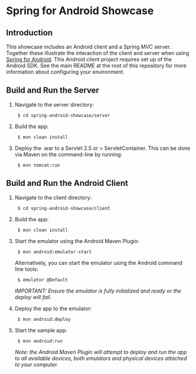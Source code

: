 # Spring for Android Showcase

## Introduction

This showcase includes an Android client and a Spring MVC server. Together these illustrate the interaction of the client and server when using [Spring for Android](http://www.springsource.org/spring-android).  This Android client project requires set up of the Android SDK. See the main README at the root of this repository for more information about configuring your environment.

## Build and Run the Server

1. Navigate to the server directory:

		$ cd spring-android-showcase/server

2. Build the app:

		$ mvn clean install

3. Deploy the .war to a Servlet 2.5 or > ServletContainer. This can be done via Maven on the command-line by running:

		$ mvn tomcat:run


## Build and Run the Android Client

1. Navigate to the client directory:

		$ cd spring-android-showcase/client

2. Build the app:

		$ mvn clean install

3. Start the emulator using the Android Maven Plugin:

		$ mvn android:emulator-start

	Alternatively, you can start the emulator using the Android command line tools:

		$ emulator @Default

	_IMPORTANT: Ensure the emulator is fully initialized and ready or the deploy will fail._

4. Deploy the app to the emulator:

		$ mvn android:deploy

5. Start the sample app:

		$ mvn android:run
		
	_Note: the Android Maven Plugin will attempt to deploy and run the app to all available devices, both emulators and physical devices attached to your computer._

